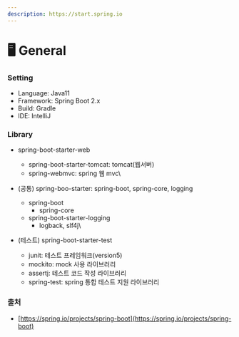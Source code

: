 ```yaml
---
description: https://start.spring.io
---
```


# 🖥 General

### Setting

* Language: Java11
* Framework: Spring Boot 2.x
* Build: Gradle
* IDE: IntelliJ

### Library

* spring-boot-starter-web
  * spring-boot-starter-tomcat: tomcat(웹서버)
  * spring-webmvc: spring 웹 mvc\

* (공통) spring-boo-starter: spring-boot, spring-core, logging
  * spring-boot
    * spring-core
  * spring-boot-starter-logging
    * logback, slf4j\

* (테스트) spring-boot-starter-test
  * junit: 테스트 프레임워크(version5)
  * mockito: mock 사용 라이브러리
  * assertj: 테스트 코드 작성 라이브러리
  * spring-test: spring 통합 테스트 지원 라이브러리



### 출처

* [https://spring.io/projects/spring-boot](https://spring.io/projects/spring-boot)

